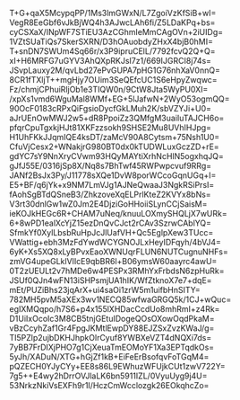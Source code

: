 T+G+qaX5McypqPP/1Ms3lmGWxN/L7ZgoiVzKfSiB+wI=
VegR8EeGbf6vJkBjWQ4h3AJwcLAh6fi/Z5LDaKPq+bs=
cyCSXaX/INpWF7STiEU3AzCGhmIeMmCAgOVn+2iUIDg=
1VZtSUaTiQs7SkerSXRN/D3hOAuobdyZHxX4bjB0hMI=
T+snDN7SWUm4Sq66r/x3P9ipruCElL/7792fcvQ2Q+Q=
xI+H6MRFG7uGYV3AhQXpRKJsI7z1/669IJGRCI8j74s=
JSvpLauxy2M/qvLbd27ePvGUPA7pHG1G76nhXaV0nnQ=
8CR1fTXljT++mgHjy7OUim3SeQEfcUC1S6eHpyZwqwc=
Fz/chmjCPhuiRljOb1e3TIQW0n/9CtW8Jta5WyPU0XI=
/xpXs1vmd6WguMal8WMf+EG+5lJafwN+2WyO53ogmQQ=
90OcF0183cRPxQiFgsioDycfGkLMuh2K/sbVZYJi+U0=
aJrUEnOwMWJ2w5+dR8PpoiZz3QMfgM3uaiIuTAJCH6o=
pfqrCpuTgxkjHJt81XKFzzsokh9SHSE2Mu8UVhIHJpg=
H1UhFKkJJqmIQE4ksDT/zaMcV90A8Cytsm+75Nsh1U0=
CfuVjCesx2+WNakjrG980BT0dx0kTUDWLuxGczZD+rE=
gdYC7sY9NnXryCVwm93HQyMAYtiXrhNcHlN5ogxhqJQ=
gJfJ55E/0316jSp8X/Nq8s7BhTwf45RWPwpcvuf9RRg=
JANf2BsJx3Py/J11778sXQe1DvW8porWCcoGqnUGq+I=
E5+BF/q6jYk+x9NM7LmVJg1AJNeQwaaJ3NgkRSiPrsI=
fAohSgBTdQSneB3/ZhkzoveXqELPrlKteZ2KVYx8bNs=
V3rt30dnlGw1wZ0Jm2E4DjziGoHHoiiSLynCCjSaisM=
ieKOJkHEGc6R+CHAM7uNeq/knuuLOXmySHQLjX7wURk=
6+8wPD1ealXcYjZ15ezDnQvCJct2rCAv3SzrwCAblYQ=
SfmkYf0XylLbsbRuHpJcJlUafVH+Qc5EglpXew3TUcc=
VWattig+ebh3MzFdYwdWCYGNOJLxHeyIDFqyh/4bVJ4=
6yK+Xs5XQ8xLyBPvxEaoXWNUqrFLUN6NUTCugnuNHFs=
zmVG4upeGLklVIIcE9qbBR6l+B06ymsW60aayrc4awU=
0T2zUEULt2v7hMDe6w4PESPx3RMhYxFrbdsN6zpHuRk=
JSUf0QJn4wFN13iSHPsmjUA1hIK/WfZtknoX7e7+dqE=
mEt/PUZiBhs23jqArX+ui4saOi1zrW5m1uifbHnSITY=
782MH5pvM5aXEx3wv1NECQ85wfwaGRGQ5k/1CJ+wQuc=
egIXMQqpo/h7S6+p4x155lXHDacCcdUo8mhRmI+z4Rk=
D1UiIxOcoIc3M8CB5tnjGEtuIDogeQOsOXowOqdPkaM=
vBzCcyhZaf1Gr4FpgJKMtlEwpDY88EJZSxZvzKWaJ/g=
TI5PZlp2ujbDKHJhpkOlrCyuf8YWBXeVZT4dNQXi7ds=
7yBB7FrDIXjPHO7g1CjXeuaTmEOMoYF1Xa3EPTqdkOs=
5yJh/XADuN/XTG+hGjZf1kB+EiFeErBsofqvFoTGqM4=
pQZECH0YJyCYy+EE8s86L9EWhuzWFUjkCUt1zwV722Y=
7g5++E4wy2hDrrOVJlaLK6bn5911IZL/0VyuUyg9j4U=
53NrkzNkiVsEXFh9r1I/HczCmWcclozgk26EOkqhcZo=
